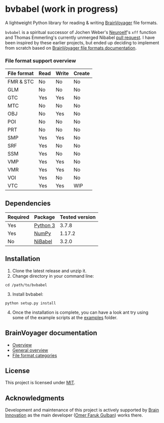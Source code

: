 # bvbabel (work in progress)
A lightweight Python library for reading & writing [BrainVoyager](https://www.brainvoyager.com/products/brainvoyager.html) file formats.

`bvbabel` is a spiritual successor of Jochen Weber's [Neuroelf](https://neuroelf.net/)'s `xff` function and Thomas Emmerling's currently unmerged Nibabel [pull request](https://github.com/nipy/nibabel/pull/216). I have been inspired by these earlier projects, but ended up deciding to implement from scratch based on [BrainVoyager file formats documentation](https://support.brainvoyager.com/brainvoyager/automation-development/84-file-formats).


### File format support overview

| File format | Read  | Write | Create |
| ------------|-------|-------|--------|
| FMR & STC   | No    | No    | No     |
| GLM         | No    | No    | No     |
| GTC         | Yes   | Yes   | No     |
| MTC         | No    | No    | No     |
| OBJ         | No    | Yes   | No     |
| POI         | No    | No    | No     |
| PRT         | No    | No    | No     |
| SMP         | Yes   | Yes   | No     |
| SRF         | Yes   | No    | No     |
| SSM         | Yes   | No    | No     |
| VMP         | Yes   | Yes   | No     |
| VMR         | Yes   | Yes   | No     |
| VOI         | Yes   | No    | No     |
| VTC         | Yes   | Yes   | WIP    |

## Dependencies

| Required | Package                               | Tested version |
| ---------|---------------------------------------|----------------|
| Yes      | [Python 3](https://www.python.org/)   | 3.7.8          |
| Yes      | [NumPy](http://www.numpy.org/)        | 1.17.2         |
| No       | [NiBabel](https://nipy.org/nibabel/)  | 3.2.0          |

## Installation

1. Clone the latest release and unzip it.
2. Change directory in your command line:
```
cd /path/to/bvbabel
```
3. Install bvbabel:
```
python setup.py install
```
4. Once the installation is complete, you can have a look ant try using some of the example scripts at the [examples](examples/) folder.

## BrainVoyager documentation

- [Overview](https://support.brainvoyager.com/brainvoyager/automation-development/84-file-formats/339-developer-guide-2-6-file-formats-overview)
- [General overview](https://support.brainvoyager.com/brainvoyager/automation-development/84-file-formats/38-general-overview-of-file-formats)
- [File format categories](https://support.brainvoyager.com/brainvoyager/automation-development/84-file-formats/41-file-formats-categorised)

## License
This project is licensed under [MIT](./LICENSE).

## Acknowledgments
Development and maintenance of this project is actively supported by [Brain Innovation](https://www.brainvoyager.com/) as the main developer ([Omer Faruk Gulban](https://github.com/ofgulban)) works there.
